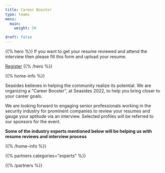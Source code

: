 ```yaml
---
title: Career Booster
type: teams
menu:
  main:
    weight: 50

draft: false
---
```


{{% hero %}}
If you want to get your resume reviewed and attend the interview then please fill this form and upload your resume.

<a align="center" class="btn primary" target="_blank" rel="noopener" href="https://forms.gle/e5uJAQGPLTgZp4dK6">Register</a>
{{% /hero %}}


{{% home-info %}}

Seasides believes in helping the community realize its potential. We are organizing a “Career Booster”, at Seasides 2022, to help you bring closer to your career goals.

We are looking forward to engaging senior professionals working in the security industry for prominent companies to review your resumes and gauge your aptitude via an interview. Selected profiles will be referred to our sponsors for the event.

**Some of the industry experts mentioned below will be helping us with resume reviews and interview process**

<!-- <table>
  <tr>
    <td>Malkit Singh</td>
    <td>Security Engineering Manager @Meesho</td>
    <td>https://www.linkedin.com/in/malkit-singh-oscp-crest-cpsa-crt-4005b916/</td>
    <td><img src="/images/malkit_singh.jpg" alt="Malkit Singh" style="width:200px;"/></td>
  </tr>
  <tr>
    <td>Pankaj Agarwal</td>
    <td>Director @EY</td>
    <td>https://www.linkedin.com/in/pankaj-agrawal-1635448b/</td>
    <td><img src="/images/pankaj_agarwal.jpg" alt="Pankaj Agarwal" style="width:200px;"/></td>
  </tr>
</table>
-->
{{% /home-info %}}

{{% partners categories="experts" %}}
 
{{% /partners %}}